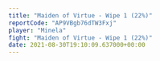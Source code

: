 ```yaml
---
title: "Maiden of Virtue - Wipe 1 (22%)"
reportCode: "AP9VBgb76dTW3Fxj"
player: "Minela"
fight: "Maiden of Virtue - Wipe 1 (22%)"
date: 2021-08-30T19:10:09.637000+00:00
---
```


